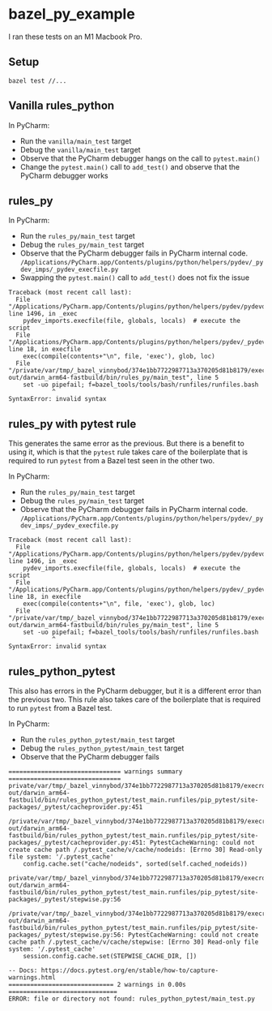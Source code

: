 # bazel_py_example

I ran these tests on an M1 Macbook Pro.

## Setup

```
bazel test //...
```

## Vanilla rules_python

In PyCharm:
* Run the `vanilla/main_test` target
* Debug the `vanilla/main_test` target
* Observe that the PyCharm debugger hangs on the call to `pytest.main()`
* Change the `pytest.main()` call to `add_test()` and observe that the PyCharm debugger works

## rules_py

In PyCharm:
* Run the `rules_py/main_test` target
* Debug the `rules_py/main_test` target
* Observe that the PyCharm debugger fails in PyCharm internal code.
`/Applications/PyCharm.app/Contents/plugins/python/helpers/pydev/_pydev_imps/_pydev_execfile.py`
* Swapping the `pytest.main()` call to `add_test()` does not fix the issue

```
Traceback (most recent call last):
  File "/Applications/PyCharm.app/Contents/plugins/python/helpers/pydev/pydevd.py", line 1496, in _exec
    pydev_imports.execfile(file, globals, locals)  # execute the script
  File "/Applications/PyCharm.app/Contents/plugins/python/helpers/pydev/_pydev_imps/_pydev_execfile.py", line 18, in execfile
    exec(compile(contents+"\n", file, 'exec'), glob, loc)
  File "/private/var/tmp/_bazel_vinnybod/374e1bb7722987713a370205d81b8179/execroot/__main__/bazel-out/darwin_arm64-fastbuild/bin/rules_py/main_test", line 5
    set -uo pipefail; f=bazel_tools/tools/bash/runfiles/runfiles.bash
            ^
SyntaxError: invalid syntax
```

## rules_py with pytest rule

This generates the same error as the previous.
But there is a benefit to using it, which is that the `pytest` rule takes care of the 
boilerplate that is required to run `pytest` from a Bazel test seen in the other two.

In PyCharm:
* Run the `rules_py/main_test` target
* Debug the `rules_py/main_test` target
* Observe that the PyCharm debugger fails in PyCharm internal code.
`/Applications/PyCharm.app/Contents/plugins/python/helpers/pydev/_pydev_imps/_pydev_execfile.py`

```
Traceback (most recent call last):
  File "/Applications/PyCharm.app/Contents/plugins/python/helpers/pydev/pydevd.py", line 1496, in _exec
    pydev_imports.execfile(file, globals, locals)  # execute the script
  File "/Applications/PyCharm.app/Contents/plugins/python/helpers/pydev/_pydev_imps/_pydev_execfile.py", line 18, in execfile
    exec(compile(contents+"\n", file, 'exec'), glob, loc)
  File "/private/var/tmp/_bazel_vinnybod/374e1bb7722987713a370205d81b8179/execroot/__main__/bazel-out/darwin_arm64-fastbuild/bin/rules_py/main_test", line 5
    set -uo pipefail; f=bazel_tools/tools/bash/runfiles/runfiles.bash
            ^
SyntaxError: invalid syntax
```

## rules_python_pytest

This also has errors in the PyCharm debugger, but it is a different error than the previous two.
This rule also takes care of the boilerplate that is required to run `pytest` from a Bazel test.

In PyCharm:
* Run the `rules_python_pytest/main_test` target
* Debug the `rules_python_pytest/main_test` target
* Observe that the PyCharm debugger fails

```
=============================== warnings summary ===============================
private/var/tmp/_bazel_vinnybod/374e1bb7722987713a370205d81b8179/execroot/__main__/bazel-out/darwin_arm64-fastbuild/bin/rules_python_pytest/test_main.runfiles/pip_pytest/site-packages/_pytest/cacheprovider.py:451
  /private/var/tmp/_bazel_vinnybod/374e1bb7722987713a370205d81b8179/execroot/__main__/bazel-out/darwin_arm64-fastbuild/bin/rules_python_pytest/test_main.runfiles/pip_pytest/site-packages/_pytest/cacheprovider.py:451: PytestCacheWarning: could not create cache path /.pytest_cache/v/cache/nodeids: [Errno 30] Read-only file system: '/.pytest_cache'
    config.cache.set("cache/nodeids", sorted(self.cached_nodeids))

private/var/tmp/_bazel_vinnybod/374e1bb7722987713a370205d81b8179/execroot/__main__/bazel-out/darwin_arm64-fastbuild/bin/rules_python_pytest/test_main.runfiles/pip_pytest/site-packages/_pytest/stepwise.py:56
  /private/var/tmp/_bazel_vinnybod/374e1bb7722987713a370205d81b8179/execroot/__main__/bazel-out/darwin_arm64-fastbuild/bin/rules_python_pytest/test_main.runfiles/pip_pytest/site-packages/_pytest/stepwise.py:56: PytestCacheWarning: could not create cache path /.pytest_cache/v/cache/stepwise: [Errno 30] Read-only file system: '/.pytest_cache'
    session.config.cache.set(STEPWISE_CACHE_DIR, [])

-- Docs: https://docs.pytest.org/en/stable/how-to/capture-warnings.html
============================= 2 warnings in 0.00s ==============================
ERROR: file or directory not found: rules_python_pytest/main_test.py
```
